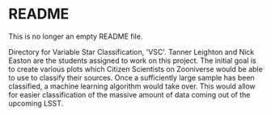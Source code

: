 # README

This is no longer an empty README file.

Directory for Variable Star Classification, 'VSC'. Tanner Leighton and Nick Easton are the students assigned to work on this project. The initial goal is to create various plots which Citizen Scientists on Zooniverse would be able to use to classify their sources. Once a sufficiently large sample has been classified, a machine learning algorithm would take over. This would allow for easier classification of the massive amount of data coming out of the upcoming LSST.
